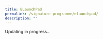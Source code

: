 ```yaml
---
title: ELaunchPad
permalink: /signature-programme/elaunchpad/
description: ""
---
```

Updating in progress...